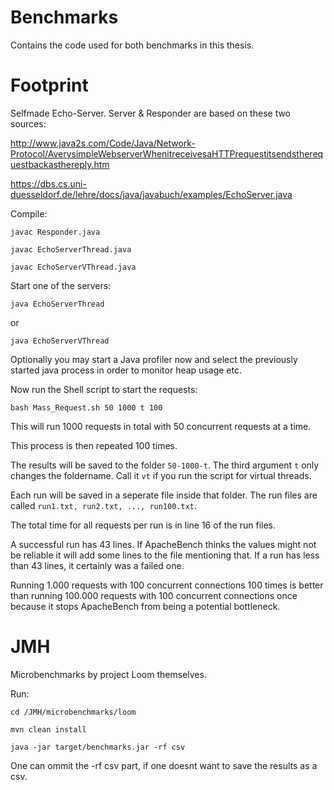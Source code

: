 # Benchmarks

Contains the code used for both benchmarks in this thesis.

# Footprint
Selfmade Echo-Server. Server & Responder are based on these two sources:

http://www.java2s.com/Code/Java/Network-Protocol/AverysimpleWebserverWhenitreceivesaHTTPrequestitsendstherequestbackasthereply.htm

https://dbs.cs.uni-duesseldorf.de/lehre/docs/java/javabuch/examples/EchoServer.java


Compile:

```javac Responder.java```

```javac EchoServerThread.java```

```javac EchoServerVThread.java```

Start one of the servers:

```java EchoServerThread``` 

or 

```java EchoServerVThread```


Optionally you may start a Java profiler now and select the previously started java process in order to monitor heap usage etc.

Now run the Shell script to start the requests:

```bash Mass_Request.sh 50 1000 t 100```

This will run 1000 requests in total with 50 concurrent requests at a time.

This process is then repeated 100 times.

The results will be saved to the folder ```50-1000-t```. The third argument ```t``` only changes the foldername. Call it ```vt``` if you run the script for virtual threads. 

Each run will be saved in a seperate file inside that folder. The run files are called ```run1.txt, run2.txt, ..., run100.txt```.

The total time for all requests per run is in line 16 of the run files.

A successful run has 43 lines. If ApacheBench thinks the values might not be reliable it will add some lines to the file mentioning that. If a run has less than 43 lines, it certainly was a failed one.

Running 1.000 requests with 100 concurrent connections 100 times is better than running 100.000 requests with 100 concurrent connections once because it stops ApacheBench from being a potential bottleneck. 

# JMH
Microbenchmarks by project Loom themselves. 

Run:

```
cd /JMH/microbenchmarks/loom
```

```
mvn clean install
```

```
java -jar target/benchmarks.jar -rf csv
```

One can ommit the -rf csv part, if one doesnt want to save the results as a csv.